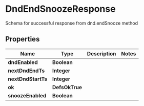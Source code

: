 

# DndEndSnoozeResponse

Schema for successful response from dnd.endSnooze method

## Properties

| Name | Type | Description | Notes |
|------------ | ------------- | ------------- | -------------|
|**dndEnabled** | **Boolean** |  |  |
|**nextDndEndTs** | **Integer** |  |  |
|**nextDndStartTs** | **Integer** |  |  |
|**ok** | **DefsOkTrue** |  |  |
|**snoozeEnabled** | **Boolean** |  |  |



